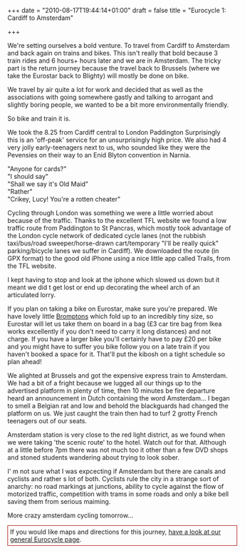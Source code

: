 +++
date = "2010-08-17T19:44:14+01:00"
draft = false
title = "Eurocycle 1: Cardiff to Amsterdam"

+++

<p>We're setting ourselves a bold venture. To travel from Cardiff to Amsterdam and back again on trains and bikes. This isn't really that bold because 3 train rides and 6 hours+ hours later and we are in Amsterdam. The tricky part is the return journey because the travel back to Brussels (where we take the Eurostar back to Blighty) will mostly be done on bike.</p>

<p>We travel by air quite a lot for work and decided that as well as the associations with going somewhere gastly and talking to arrogant and slightly boring people, we wanted to be a bit more environmentally friendly. </p>

<p>So bike and train it is.  </p>

<p>We took the 8.25 from Cardiff central to London Paddington  Surprisingly this is an 'off-peak' service for an unsurprisingly high price. We also had 4 very jolly early-teenagers next to us, who sounded like they were the Pevensies on their way to an Enid Blyton convention in Narnia.</p>

<p>"Anyone for cards?"<br />"I should say"<br />"Shall we say it's Old Maid"<br />"Rather"<br />"Crikey, Lucy! You're a rotten cheater"</p>

<p>Cycling through London was something we were a little worried about because of the traffic. Thanks to the excellent TFL website we found a low traffic route from Paddington to St Pancras, which mostly took advantage of the London cycle network of dedicated cycle lanes (not the rubbish taxi/bus/road sweeper/horse-drawn cart/temporary "I'll be really quick" parking/bicycle lanes we suffer in  Cardiff). We downloaded the route (in GPX format) to the good old iPhone using a nice little  app called Trails, from the TFL website. </p>

<p>I kept having to stop and look at the iphone which slowed us down but it meant we did t get lost or end up decorating the wheel arch of an articulated lorry. </p>

<p>If you plan on taking a bike on Eurostar, make sure you're prepared.  We have lovely little <a href="http://brompton.co.uk">Bromptons</a> which fold up to an incredibly tiny size, so Eurostar will let us take them on board in a bag (&#163;3 car tire bag from Ikea works excellently if you don't need to carry it long distances) and not charge. If you have a larger bike you'll certainly have to pay &#163;20 per bike and you might have to suffer you bike follow you on a late train if you haven't booked a space for it. That'll put the kibosh on a tight schedule so plan ahead!</p>

<p>We alighted at Brussels and got the expensive express train to Amsterdam. We had a bit of a fright because we lugged all our things up to the advertised platform in plenty of time, then 10 minutes be fire departure heard an announcement in Dutch containing the word Amsterdam... I began to smell a Belgian rat and low and behold the blackguards had changed the platform on us. We just caught the train then had to turf 2 grotty French teenagers out of our seats. </p>

<p>Amsterdam station is very close to the red light district, as we found when we were taking 'the scenic route' to the hotel. Watch out for that. Although at  a little before 7pm there was not much too it other than a few DVD shops and stoned students wandering about trying to look sober. </p>

<p>I' m not sure what I was expcecting if Amsterdam but there are canals and cyclists and rather s lot of both. Cyclists rule the city in a strange sort of anarchy: no road markings at junctions, ability to cycle against the flow of motorized traffic, competition with trams in some roads and only a bike bell saving them from serious maiming. </p>

<p>More crazy amsterdam cycling tomorrow...<br /><div style="border: 1px solid #a00; padding: 5px; width: 100%;">If you would like maps and directions for this journey, <a href="http://darkmattersheep.net/2012/04/eurocycle/">have a look at our general Eurocycle page</a>.</div></p>